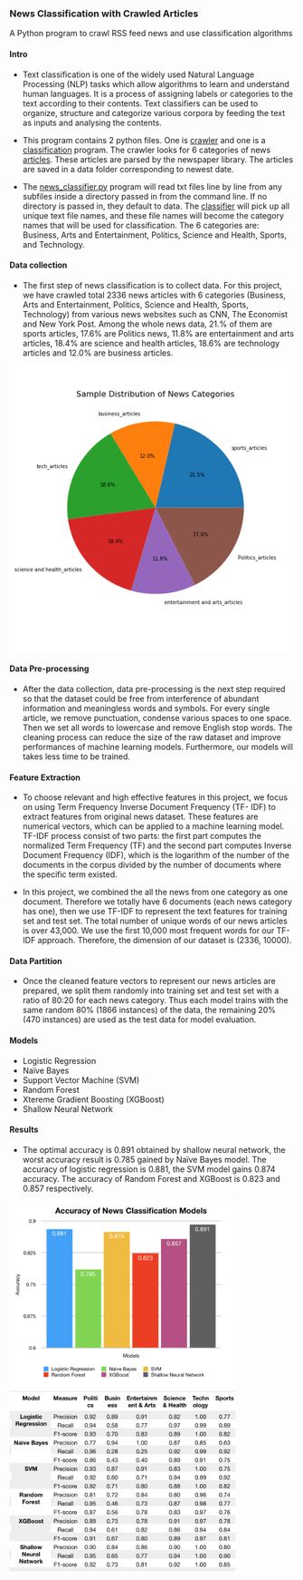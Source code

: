 ### News Classification with Crawled Articles

A Python program to crawl RSS feed news and use classification algorithms 

#### Intro

* Text classification is one of the widely used Natural Language Processing (NLP) tasks which allow algorithms to learn and understand human languages. It is a process of assigning labels or categories to the text according to their contents. Text classifiers can be used to organize, structure and categorize various corpora by feeding the text as inputs and analysing the contents.

* This program contains 2 python files. One is [crawler](https://github.com/jetrobert/News-Classification-with-Crawled-Articles/blob/master/news_crawler.py) and one is a [classification](https://github.com/jetrobert/News-Classification-with-Crawled-Articles/blob/master/news_classifier.ipynb) program. The crawler looks for 6 categories of news [articles](https://github.com/jetrobert/News-Classification-with-Crawled-Articles/tree/master/data). These articles are parsed by the newspaper library. The articles are saved in a data folder corresponding to newest date.

* The [news_classifier.py](https://github.com/jetrobert/News-Classification-with-Crawled-Articles/blob/master/news_crawler.py) program will read txt files line by line from any subfiles inside a directory passed in from the command line. If no directory is passed in, they default to data. The [classifier](https://github.com/jetrobert/News-Classification-with-Crawled-Articles/blob/master/news_classifier.py) will pick up all unique text file names, and these file names will become the category names that will be used for classification. The 6 categories are: Business, Arts and Entertainment, Politics, Science and Health, Sports, and Technology. 

#### Data collection

* The first step of news classification is to collect data. For this project, we have crawled total 2336 news articles with 6 categories (Business, Arts and Entertainment, Politics, Science and Health, Sports, Technology) from various news websites such as CNN, The Economist and New York Post. Among the whole news data, 21.% of them are sports articles, 17.6% are Politics news, 11.8% are entertainment and arts articles, 18.4% are science and health articles, 18.6% are technology articles and 12.0% are business articles.

![](https://raw.githubusercontent.com/jetrobert/News-Classification-with-Crawled-Articles/master/figure/Distribution%20of%20News%20Categories.png)

#### Data Pre-processing

* After the data collection, data pre-processing is the next step required so that the dataset could be free from interference of abundant information and meaningless words and symbols. For every single article, we remove punctuation, condense various spaces to one space. Then we set all words to lowercase and remove English stop words. The cleaning process can reduce the size of the raw dataset and improve performances of machine learning models. Furthermore, our models will takes less time to be trained.

#### Feature Extraction

* To choose relevant and high effective features in this project, we focus on using Term Frequency Inverse Document Frequency (TF- IDF) to extract features from original news dataset. These features are numerical vectors, which can be applied to a machine learning model. TF-IDF process consist of two parts: the first part computes the normalized Term Frequency (TF) and the second part computes Inverse Document Frequency (IDF), which is the logarithm of the number of the documents in the corpus divided by the number of documents where the specific term existed. 

* In this project, we combined the all the news from one category as one document. Therefore we totally have 6 documents (each news category has one), then we use TF-IDF to represent the text features for training set and test set. The total number of unique words of our news articles is over 43,000. We use the first 10,000 most frequent words for our TF- IDF approach. Therefore, the dimension of our dataset is (2336, 10000).

#### Data Partition

* Once the cleaned feature vectors to represent our news articles are prepared, we split them randomly into training set and test set with a ratio of 80:20 for each news category. Thus each model trains with the same random 80% (1866 instances) of the data, the remaining 20% (470 instances) are used as the test data for model evaluation.

#### Models

* Logistic Regression
* Naïve Bayes
* Support Vector Machine (SVM)
* Random Forest
* Xtereme Gradient Boosting (XGBoost)
* Shallow Neural Network

#### Results

* The optimal accuracy is 0.891 obtained by shallow neural network, the worst accuracy result is 0.785 gained by Naïve Bayes model. The accuracy of logistic regression is 0.881, the SVM model gains 0.874 accuracy. The accuracy of Random Forest and XGBoost is 0.823 and 0.857 respectively.

<img width='400' src='https://raw.githubusercontent.com/jetrobert/News-Classification-with-Crawled-Articles/master/result/accuracy.png'>

<img width='400' src='https://raw.githubusercontent.com/jetrobert/News-Classification-with-Crawled-Articles/master/result/accuracy-table.png'>

